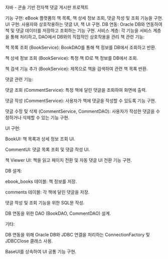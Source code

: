 자바 - 콘솔 기반 전자책 댓글 게시판 프로젝트

기능 구현: eBook 플랫폼의 책 목록, 책 상세 정보 조회, 댓글 작성 및 조회 기능을 구현.  UI 구현: 사용자와 상호작용하는 댓글 UI, 책 UI 구현.  DB 연동: Oracle DB와 연동하여 책 및 댓글 데이터를 저장하고 조회하는 기능 구현.  서비스 계층: 각 기능을 서비스 계층을 통해 처리하고, DAO에서 DB와의 직접적인 상호작용을 관리
책 관련 기능:

책 목록 조회 (BookService): BookDAO를 통해 책 정보를 DB에서 조회하고 반환.

책 상세 정보 조회 (BookService): 특정 책 ID로 책 정보를 DB에서 조회.

책 검색 기능 추가 (BookService): 제목으로 책을 검색하여 관련 책 목록 반환.

댓글 관련 기능:

댓글 조회 (CommentService): 특정 책에 달린 댓글을 조회하여 화면에 출력.

댓글 작성 (CommentService): 사용자가 책에 댓글을 작성할 수 있도록 기능 구현.

댓글 수정 및 삭제 (CommentService, CommentDAO): 사용자가 작성한 댓글을 수정하거나 삭제할 수 있는 기능 구현.

UI 구현:

BookUI: 책 목록과 상세 정보 조회 UI.

CommentUI: 댓글 목록 조회 및 댓글 작성 UI.

책 Viewer UI: 책을 읽고 페이지 전환 및 자동 댓글 UI 전환 기능 구현.

DB 설계:

ebook_books 테이블: 책 정보를 저장.

comments 테이블: 각 책에 달린 댓글을 저장.

댓글 작성 및 조회 기능을 위한 SQL문 작성.

DB 연동을 위한 DAO (BookDAO, CommentDAO) 설계.

기타:

DB 연동을 위해 Oracle DB와 JDBC 연결을 처리하는 ConnectionFactory 및 JDBCClose 클래스 사용.

BaseUI를 상속하여 UI 공통 기능 구현.
